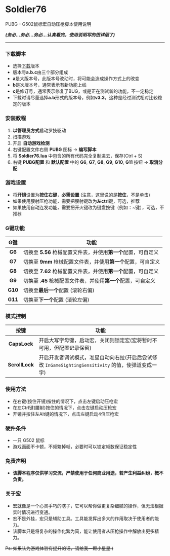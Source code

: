 # Soldier76

PUBG - G502鼠标宏自动压枪脚本使用说明

***(务必...务必...务必...认真看完，使用说明写的很详细了)***

---

### 下载脚本
* 选择<a href="https://github.com/kiccer/Soldier76/releases" target="_blank">下载</a>版本
* 版本号**a.b.c**由三个部分组成
* **a**是大版本号，此版本号改动时，将可能会造成操作方式上的改变
* **b**是次版本号，通常表示有新功能上线
* **c**是修订号，通常表示修复了BUG，或是正在测试新的功能，不一定稳定
* 下载时请尽量选择**a.b**形式的版本号，例如**v3.3**，这种是经过测试相对比较稳定的版本

### 安装教程
1. **以管理员方式**启动罗技驱动
2. 扫描游戏
3. 开启 **自动游戏检测**
4. 右键配置文件右侧 **PUBG** 图标 -> **编写脚本**
5. 将 **Soldier76.lua** 中包含的所有代码完全复制进去，保存(Ctrl + S)
6. 右键 **PUBG配置** 和 **默认配置** 中的 **G6**, **G7**, **G8**, **G9**, **G10**, **G11** 按钮 -> **取消分配**

### 游戏设置
* 将**开镜**设置为**按住右键**，**必需设置** (注意，这里说的是**按住**，不是单击)
* 如果使用腰射压枪功能，需要把腰射键改为**左ctrl**键，可选，推荐
* 如果使用自动连发功能，需要把开火键改为键盘按键（例如：~键），可选，不推荐

### G键功能
G键 | 功能
:--: | ---
**G6** | 切换至 **5.56** 枪械配置文件表，并使用**第一个**配置，可自定义
**G7** | 切换至 **9mm** 枪械配置文件表，并使用**第一个**配置，可自定义
**G8** | 切换至 **7.62** 枪械配置文件表，并使用**第一个**配置，可自定义
**G9** | 切换至 **.45** 枪械配置文件表，并使用**第一个**配置，可自定义
**G10** | 切换至**最后一个**配置 (滚轮右偏)
**G11** | 切换至**下一个**配置 (滚轮左偏)

### 模式控制
按键 | 功能
:--: | ---
**CapsLock** | 开启大写字母键，启动宏，关闭则锁定宏(宏将暂时不可用，但配置记录保留)
**ScrollLock** | 开启开发者调试模式，准星自动向右拉(开启后尝试修改 `InGameSightingSensitivity` 的值，使弹道变成一字)

### 使用方法
* 在右键(按住开镜)按住的情况下，点击左键启动压枪宏
* 在左Ctrl键(腰射)按住的情况下，点击左键启动压枪宏
* 开镜并按住左Alt键的情况下，点击左键启动4倍压枪宏

### 硬件条件
* 一只 G502 鼠标
* 游戏画面不卡顿，不频繁掉帧，必要时可以锁定帧数保证稳定性

### 免责声明
* **该脚本程序仅供学习交流，严禁使用于任何商业用途，若产生利益纠纷，概不负责。**

### 关于宏
* 宏就像是一个心灵手巧的瞎子，它可以帮你做更复杂细腻的操作，但无法根据实时情况进行变通。
* 宏不是外挂，宏只是辅助工具。工具能发挥出多大的作用取决于使用者的能力。
* 该脚本只是将复杂的操作化繁为简，能让使用者从压枪操作中解放出更多精力。

~~Ps: 如果认为游戏体验有提升的话，请给我一颗小星星:)~~

